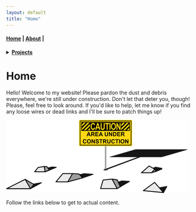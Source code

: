 ```yaml
---
layout: default
title: "Home"
---
```

#### [Home](index.md) | [About](about.md) |
#### <details> <summary>[Projects](projects.md)</summary> <br/>[Personal Website](website.md)</details>

# Home

Hello! Welcome to my website!
Please pardon the dust and debris everywhere, we're still under construction. Don't let that deter you, though! Please, feel free to look around. If you'd like to help, let me know if you find any loose wires or dead links and I'll be sure to patch things up!

![Under_Construction_image](images/construction_200dpi.png)

Follow the links below to get to actual content.
